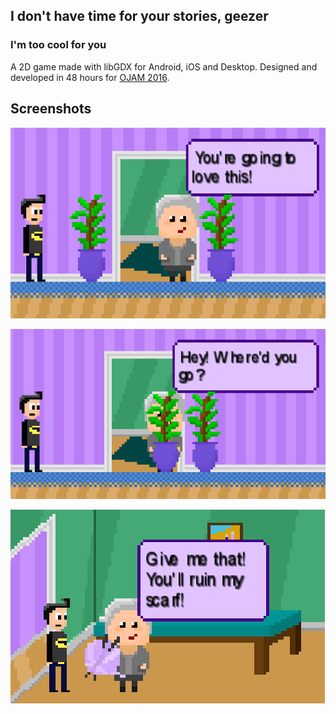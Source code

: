 ## I don't have time for your stories, geezer
### I'm too cool for you

A 2D game made with libGDX for Android, iOS and Desktop. Designed and developed in 48 hours for [OJAM 2016](http://www.ojam.ca/).

## Screenshots

![Lady watching you](screenshots/old_lady.png)

![Lady with blocked view](screenshots/old_lady_blocked.png)

![Lady knitting](screenshots/knitting.png)
